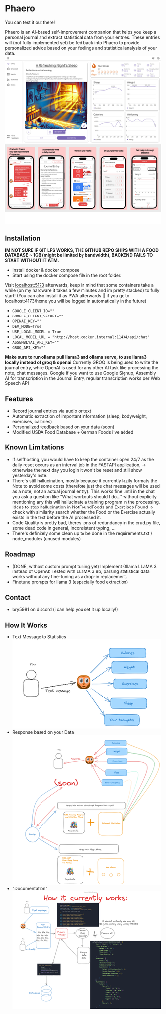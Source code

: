 # Phaero

You can test it out there!

Phaero is an AI-based self-improvement companion that helps you keep a personal journal and extract statistical data from your entries. These entries will (not fully implemented yet) be fed back into Phaero to provide personalized advice based on your feelings and statistical analysis of your data.
![Example](images/Example.png)
![MobileView](images/MobileView.png)

## Installation

**IM NOT SURE IF GIT LFS WORKS, THE GITHUB REPO SHIPS WITH A FOOD DATABASE ~ 1GB (might be limited by bandwidth), BACKEND FAILS TO START WITHOUT IT ATM.**

- Install docker & docker compose
- Start using the docker compose file in the root folder.

Visit [localhost:5173](http://localhost:5173/signup) afterwards, keep in mind that some containers take a while (on my hardware it takes a few minutes and im pretty stacked) to fully start!
(You can also install it as PWA afterwards || if you go to localhost:4173/home you will be logged in automatically in the future)

- `GOOGLE_CLIENT_ID=""`
- `GOOGLE_CLIENT_SECRET=""`
- `OPENAI_KEY=""`
- `DEV_MODE=True`
- `USE_LOCAL_MODEL = True`
- `LOCAL_MODEL_URL = "http://host.docker.internal:11434/api/chat"`
- `ASSEMBLYAI_API_KEY=""`
- `GROQ_API_KEY=""`

**Make sure to run ollama pull llama3 and ollama serve, to use llama3 locally instead of groq & openai**
Currently GROQ is being used to write the journal entry, while OpenAI is used for any other AI task like processing the note, chat messages.
Google if you want to use Google Signup, Assembly AI for transcription in the Journal Entry, regular transcription works per Web Speech API

## Features

- Record journal entries via audio or text
- Automatic extraction of important information (sleep, bodyweight, exercises, calories)
- Personalized feedback based on your data (soon)
- Modified USDA Food Database + German Foods i've added

## Known Limitations

- If selfhosting, you would have to keep the container open 24/7 as the daily reset occurs as an interval job in the FASTAPI application, -> otherwise the next day you login it won't be reset and still show yesterday's note.
- There's still hallucination, mostly because it currently lazily formats the Note to avoid some costs (therefore just the chat messages will be used as a note, not an actual journal entry). This works fine until in the chat you ask a question like "What workouts should I do..." without explicity mentioning any this will hallucinate a training program in the processing.
Ideas to stop hallucination in NotFoundFoods and Exercises Found -> check with similarity search whether the Food or the Exercise actually exists in the text before the AI processed it.
- Code Quality is pretty bad, theres tons of redundancy in the crud.py file, some dead code in general, inconsistent typing, ...
- There's definitely some clean up to be done in the requirements.txt / node_modules (unused modules)

## Roadmap

- (DONE, without custom prompt tuning yet) Implement Ollama LLaMA 3 instead of OpenAI: Tested with LLaMA 3 8b, parsing statistical data works without any fine-tuning as a drop-in replacement.
- Finetune prompts for llama 3 (especially food extraction)

## Contact

- bry5981 on discord (i can help you set it up locally!)

## How It Works

- Text Message to Statistics
![How It Works 1](images/HowItWorks1.png)
- Response based on your Data
![How It Works 2](images/HowItWorks2.png)
- "Documentation"
![How It Works 3](images/HowItWorks3.png)
